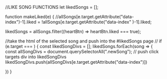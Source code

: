 //LIKE SONG FUNCTIONS
let likedSongs = [];

function makeLiked(e) {
//allSongs[e.target.getAttribute("data-index")-1].liked = !allSongs[e.target.getAttribute("data-index" )-1].liked;

likedSongs = allSongs.filter((heartBtn) => heartBtn.liked === true);

//take the html of the selected song and push into the #likedSongs page
// if (e.target === ) {
const likedSongDivs = [];
likedSongs.forEach(song => {
const allSongDivs = document.querySelectorAll(".newSong");
// push click targets div into likedSongDivs
likedSongDivs.push(allSongDivs[e.target.getAttribute("data-index")])

})
}
